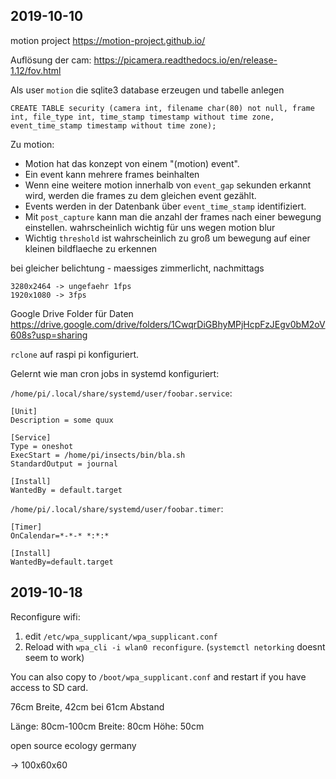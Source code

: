 ## 2019-10-10

motion project
https://motion-project.github.io/

Auflösung der cam:
https://picamera.readthedocs.io/en/release-1.12/fov.html


Als user `motion` die sqlite3 database erzeugen und tabelle anlegen
```
CREATE TABLE security (camera int, filename char(80) not null, frame int, file_type int, time_stamp timestamp without time zone, event_time_stamp timestamp without time zone);
```

Zu motion:
* Motion hat das konzept von einem "(motion) event".
* Ein event kann mehrere frames beinhalten
* Wenn eine weitere motion innerhalb von `event_gap` sekunden erkannt wird, werden die frames zu dem gleichen event gezählt.
* Events werden in der Datenbank über `event_time_stamp` identifiziert.
* Mit `post_capture` kann man die anzahl der frames nach einer bewegung einstellen. wahrscheinlich wichtig für uns wegen motion blur
* Wichtig `threshold` ist wahrscheinlich zu groß um bewegung auf einer kleinen bildflaeche zu erkennen

bei gleicher belichtung - maessiges zimmerlicht, nachmittags
```
3280x2464 -> ungefaehr 1fps
1920x1080 -> 3fps
```

Google Drive Folder für Daten
https://drive.google.com/drive/folders/1CwqrDiGBhyMPjHcpFzJEgv0bM2oV608s?usp=sharing

`rclone` auf raspi pi konfiguriert.

Gelernt wie man cron jobs in systemd konfiguriert:

`/home/pi/.local/share/systemd/user/foobar.service`:
```
[Unit]
Description = some quux

[Service]
Type = oneshot
ExecStart = /home/pi/insects/bin/bla.sh
StandardOutput = journal

[Install]
WantedBy = default.target
```

`/home/pi/.local/share/systemd/user/foobar.timer`:
```
[Timer]
OnCalendar=*-*-* *:*:*

[Install]
WantedBy=default.target
```

## 2019-10-18

Reconfigure wifi:

1. edit `/etc/wpa_supplicant/wpa_supplicant.conf`
2. Reload with `wpa_cli -i wlan0 reconfigure`. (`systemctl netorking` doesnt seem to work)

You can also copy to `/boot/wpa_supplicant.conf` and restart if you have access to SD card.


76cm Breite, 42cm bei 61cm Abstand

Länge: 80cm-100cm
Breite: 80cm
Höhe: 50cm

open source ecology germany

-> 100x60x60 

